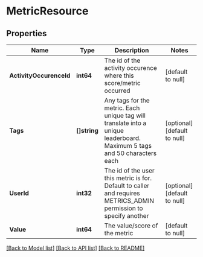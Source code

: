 # MetricResource

## Properties
Name | Type | Description | Notes
------------ | ------------- | ------------- | -------------
**ActivityOccurenceId** | **int64** | The id of the activity occurence where this score/metric occurred | [default to null]
**Tags** | **[]string** | Any tags for the metric. Each unique tag will translate into a unique leaderboard. Maximum 5 tags and 50 characters each | [optional] [default to null]
**UserId** | **int32** | The id of the user this metric is for. Default to caller and requires METRICS_ADMIN permission to specify another | [optional] [default to null]
**Value** | **int64** | The value/score of the metric | [default to null]

[[Back to Model list]](../README.md#documentation-for-models) [[Back to API list]](../README.md#documentation-for-api-endpoints) [[Back to README]](../README.md)



